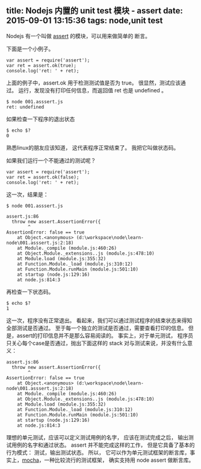 title: Nodejs 内置的 unit test 模块 - assert
date: 2015-09-01 13:15:36
tags: node,unit test
---

Nodejs 有一个叫做 [assert](https://nodejs.org/api/assert.html) 的模块，可以用来做简单的 断言。 
<!--more-->
下面是一个小例子。

```
var assert = require('assert');
var ret = assert.ok(true); 
console.log('ret: ' + ret);
```
上面的例子中，assert.ok 用于检测测试值是否为 true。 很显然，测试应该通过。
运行，发现没有打印任何信息，而返回值 ret 也是 undefined 。
```
$ node 001.asssert.js
ret: undefined
```
如果检查一下程序的退出状态
```
$ echo $?
0
```
熟悉linux的朋友应该知道， 这代表程序正常结束了。 我把它叫做状态码。

如果我们运行一个不能通过的测试呢？
```
var assert = require('assert');
var ret = assert.ok(false); 
console.log('ret: ' + ret);
```
这一次，结果是：
```
$ node 001.asssert.js

assert.js:86
  throw new assert.AssertionError({
        ^
AssertionError: false == true
    at Object.<anonymous> (d:\workspace\node\learn-node\001.asssert.js:2:18)
    at Module._compile (module.js:460:26)
    at Object.Module._extensions..js (module.js:478:10)
    at Module.load (module.js:355:32)
    at Function.Module._load (module.js:310:12)
    at Function.Module.runMain (module.js:501:10)
    at startup (node.js:129:16)
    at node.js:814:3
```

再检查一下状态码。

```
$ echo $?
1
```
这一次，程序没有正常退出。 
看起来，我们可以通过测试程序的结束状态来得知全部测试是否通过。
至于每一个独立的测试是否通过，需要查看打印的信息。 但是，assert的打印信息并不是那么容易阅读的。 事实上，对于单元测试， 程序员只关心每个case是否通过，抛出下面这样的 stack 对与测试来说，并没有什么意义：


```
assert.js:86
  throw new assert.AssertionError({
        ^
AssertionError: false == true
    at Object.<anonymous> (d:\workspace\node\learn-node\001.asssert.js:2:18)
    at Module._compile (module.js:460:26)
    at Object.Module._extensions..js (module.js:478:10)
    at Module.load (module.js:355:32)
    at Function.Module._load (module.js:310:12)
    at Function.Module.runMain (module.js:501:10)
    at startup (node.js:129:16)
    at node.js:814:3
```

理想的单元测试，应该可以定义测试用例的名字， 应该在测试完成之后， 输出测试用例的名字和通过状态。 assert 并不能完成这样的工作， 但是它具备了基本的行为模式： 测试，输出测试状态。 所以， 它可以作为单元测试框架的断言库，事实上，[mocha](https://mochajs.org/)，一种比较流行的测试框架， 确实支持用 node assert 做断言库。




